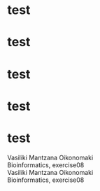 # test
# test
# test
# test
# test
Vasiliki Mantzana Oikonomaki<br>
Bioinformatics, exercise08<br>
Vasiliki Mantzana Oikonomaki<br>
Bioinformatics, exercise08<br>

